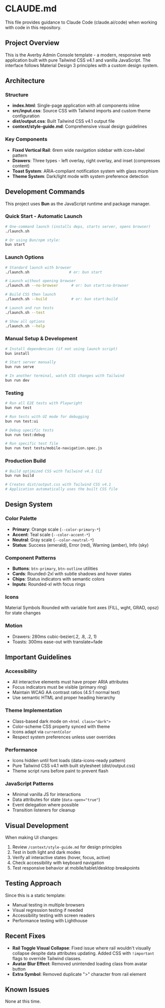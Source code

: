 # CLAUDE.md

This file provides guidance to Claude Code (claude.ai/code) when working with code in this repository.

## Project Overview

This is the Averby Admin Console template - a modern, responsive web application built with pure Tailwind CSS v4.1 and vanilla JavaScript. The interface follows Material Design 3 principles with a custom design system.

## Architecture

### Structure

- **index.html**: Single-page application with all components inline
- **src/input.css**: Source CSS with Tailwind imports and custom theme configuration
- **dist/output.css**: Built Tailwind CSS v4.1 output file
- **context/style-guide.md**: Comprehensive visual design guidelines

### Key Components

- **Fixed Vertical Rail**: 6rem wide navigation sidebar with icon+label pattern
- **Drawers**: Three types - left overlay, right overlay, and inset (compresses content)
- **Toast System**: ARIA-compliant notification system with glass morphism
- **Theme System**: Dark/light mode with system preference detection

## Development Commands

This project uses **Bun** as the JavaScript runtime and package manager.

### Quick Start - Automatic Launch

```bash
# One-command launch (installs deps, starts server, opens browser)
./launch.sh

# Or using Bun/npm style:
bun start
```

### Launch Options

```bash
# Standard launch with browser
./launch.sh                  # or: bun start

# Launch without opening browser
./launch.sh --no-browser      # or: bun start:no-browser

# Build CSS then launch
./launch.sh --build           # or: bun start:build

# Launch and run tests
./launch.sh --test

# Show all options
./launch.sh --help
```

### Manual Setup & Development

```bash
# Install dependencies (if not using launch script)
bun install

# Start server manually
bun run serve

# In another terminal, watch CSS changes with Tailwind
bun run dev
```

### Testing

```bash
# Run all E2E tests with Playwright
bun run test

# Run tests with UI mode for debugging
bun run test:ui

# Debug specific tests
bun run test:debug

# Run specific test file
bun run test tests/mobile-navigation.spec.js
```

### Production Build

```bash
# Build optimized CSS with Tailwind v4.1 CLI
bun run build

# Creates dist/output.css with Tailwind CSS v4.1
# Application automatically uses the built CSS file
```

## Design System

### Color Palette

- **Primary**: Orange scale (`--color-primary-*`)
- **Accent**: Teal scale (`--color-accent-*`)
- **Neutral**: Gray scale (`--color-neutral-*`)
- **Status**: Success (emerald), Error (red), Warning (amber), Info (sky)

### Component Patterns

- **Buttons**: `btn-primary`, `btn-outline` utilities
- **Cards**: Rounded-2xl with subtle shadows and hover states
- **Chips**: Status indicators with semantic colors
- **Inputs**: Rounded-xl with focus rings

### Icons

Material Symbols Rounded with variable font axes (FILL, wght, GRAD, opsz) for state changes

### Motion

- Drawers: 280ms cubic-bezier(.2, .8, .2, 1)
- Toasts: 300ms ease-out with translate+fade

## Important Guidelines

### Accessibility

- All interactive elements must have proper ARIA attributes
- Focus indicators must be visible (primary ring)
- Maintain WCAG AA contrast ratios (4.5:1 normal text)
- Use semantic HTML and proper heading hierarchy

### Theme Implementation

- Class-based dark mode on `<html class="dark">`
- Color-scheme CSS property synced with theme
- Icons adapt via `currentColor`
- Respect system preferences unless user overrides

### Performance

- Icons hidden until font loads (data-icons-ready pattern)
- Pure Tailwind CSS v4.1 with built stylesheet (dist/output.css)
- Theme script runs before paint to prevent flash

### JavaScript Patterns

- Minimal vanilla JS for interactions
- Data attributes for state (`data-open="true"`)
- Event delegation where possible
- Transition listeners for cleanup

## Visual Development

When making UI changes:

1. Review `/context/style-guide.md` for design principles
2. Test in both light and dark modes
3. Verify all interactive states (hover, focus, active)
4. Check accessibility with keyboard navigation
5. Test responsive behavior at mobile/tablet/desktop breakpoints

## Testing Approach

Since this is a static template:

- Manual testing in multiple browsers
- Visual regression testing if needed
- Accessibility testing with screen readers
- Performance testing with Lighthouse

## Recent Fixes

- **Rail Toggle Visual Collapse**: Fixed issue where rail wouldn't visually collapse despite data attributes updating. Added CSS with `!important` flags to override Tailwind classes.
- **Avatar Blur Effect**: Removed unintended loading class from avatar button
- **Extra Symbol**: Removed duplicate ">" character from rail element

## Known Issues

None at this time.
